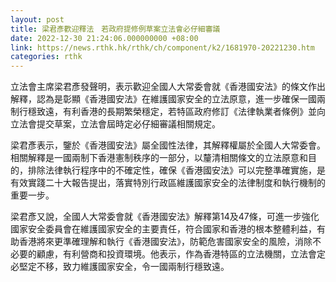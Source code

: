 ```yaml
---
layout: post
title: 梁君彥歡迎釋法　若政府提修例草案立法會必仔細審議
date: 2022-12-30 21:24:06.000000000 +08:00
link: https://news.rthk.hk/rthk/ch/component/k2/1681970-20221230.htm
categories: rthk
---
```


立法會主席梁君彥發聲明，表示歡迎全國人大常委會就《香港國安法》的條文作出解釋，認為是彰顯《香港國安法》在維護國家安全的立法原意，進一步確保一國兩制行穩致遠，有利香港的長期繁榮穩定，若特區政府修訂《法律執業者條例》並向立法會提交草案，立法會屆時定必仔細審議相關規定。

梁君彥表示，鑒於《香港國安法》屬全國性法律，其解釋權屬於全國人大常委會。相關解釋是一國兩制下香港憲制秩序的一部分，以釐清相關條文的立法原意和目的，排除法律執行程序中的不確定性，確保《香港國安法》可以完整準確實施，是有效實踐二十大報告提出，落實特別行政區維護國家安全的法律制度和執行機制的重要一步。

梁君彥又說，全國人大常委會就《香港國安法》解釋第14及47條，可進一步強化國家安全委員會在維護國家安全的主要責任，符合國家和香港的根本整體利益，有助香港將來更準確理解和執行《香港國安法》，防範危害國家安全的風險，消除不必要的顧慮，有利營商和投資環境。他表示，作為香港特區的立法機關，立法會定必堅定不移，致力維護國家安全，令一國兩制行穩致遠。

